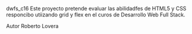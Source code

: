 dwfs_c16 Este proyecto pretende evaluar las abilidadfes de HTML5 y CSS responcibo utiizando grid y flex en el curos de Desarrollo Web Full Stack.

Autor Roberto Lovera